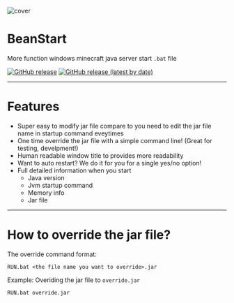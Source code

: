 ![cover](https://user-images.githubusercontent.com/50882051/220259066-f8f884d8-71af-4873-9416-f3dbb8fd4656.png)

# BeanStart
More function windows minecraft java server start `.bat` file

[![GitHub release][release]](https://github.com/HappyAreaBean/BeanStart/releases) 
[![GitHub release (latest by date)](https://img.shields.io/github/downloads/HappyAreaBean/BeanStart/total?label=Downloads&style=for-the-badge)](https://github.com/HappyAreaBean/BeanStart/releases)

---

# Features

* Super easy to modify jar file compare to you need to edit the jar file name in startup command eveytimes
* One time override the jar file with a simple command line! (Great for testing, develpment!)
* Human readable window title to provides more readability
* Want to auto restart? We do it for you for a single yes/no option!
* Full detailed information when you start
  * Java version
  * Jvm startup command
  * Memory info
  * Jar file

---

# How to override the jar file?

The override command format:

```batch
RUN.bat <the file name you want to override>.jar
```

Example: Overiding the jar file to `override.jar`
```batch
RUN.bat override.jar
```

[release]: https://img.shields.io/github/v/release/HappyAreaBean/BeanStart?label=release&style=for-the-badge
